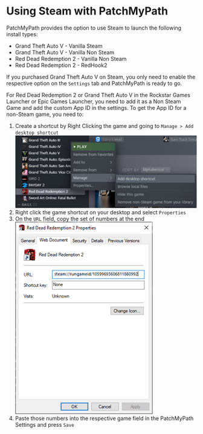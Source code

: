 # Using Steam with PatchMyPath

PatchMyPath provides the option to use Steam to launch the following install types:

* Grand Theft Auto V - Vanilla Steam
* Grand Theft Auto V - Vanilla Non Steam
* Red Dead Redemption 2 - Vanilla Non Steam
* Red Dead Redemption 2 - RedHook2

If you purchased Grand Theft Auto V on Steam, you only need to enable the respective option on the `Settings` tab and PatchMyPath is ready to go.

For Red Dead Redemption 2 or Grand Theft Auto V in the Rockstar Games Launcher or Epic Games Launcher, you need to add it as a Non Steam Game and add the custom App ID in the settings. To get the App ID for a non-Steam game, you need to:

1. Create a shortcut by Right Clicking the game and going to `Manage > Add desktop shortcut`
    ![Create Steam Shortcut](images/create-shortcut.png)
2. Right click the game shortcut on your desktop and select `Properties`
3. On the `URL` field, copy the set of numbers at the end
    ![Desktop Shortcut](images/shortcut.png)
4. Paste those numbers into the respective game field in the PatchMyPath Settings and press `Save`
